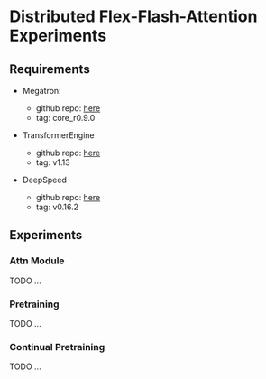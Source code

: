 # Distributed Flex-Flash-Attention Experiments

## Requirements

* Megatron:
    * github repo: [here](https://github.com/NVIDIA/Megatron-LM.git)
    * tag: core_r0.9.0

* TransformerEngine
    * github repo: [here](https://github.com/NVIDIA/TransformerEngine.git)
    * tag: v1.13

* DeepSpeed
    * github repo: [here](https://github.com/microsoft/DeepSpeed.git)
    * tag: v0.16.2



## Experiments

### Attn Module

TODO ...

### Pretraining

TODO ...

### Continual Pretraining

TODO ...
